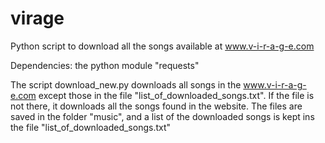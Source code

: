 # virage
Python script to download all the songs available at www.v-i-r-a-g-e.com

Dependencies: the python module "requests"

The script download_new.py downloads all songs in the www.v-i-r-a-g-e.com except those in the file "list_of_downloaded_songs.txt". If the file is not there, it downloads all the songs found in the website. The files are saved in the folder "music", and a list of the downloaded songs is kept ins the file "list_of_downloaded_songs.txt"
